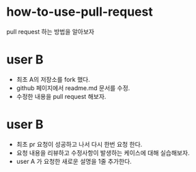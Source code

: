 # how-to-use-pull-request
pull request 하는 방법을 알아보자

# user B
- 최초 A의 저장소를 fork 했다.
- github 페이지에서 readme.md 문서를 수정.
- 수정한 내용을 pull request 해보자.

# user B
- 최초 pr 요청이 성공하고 나서 다시 한번 요청 한다.
- 요청 내용을 리뷰하고 수정사항이 발생하는 케이스에 대해 실습해보자.
- user A 가 요청한 새로운 설명을 1줄 추가한다.


